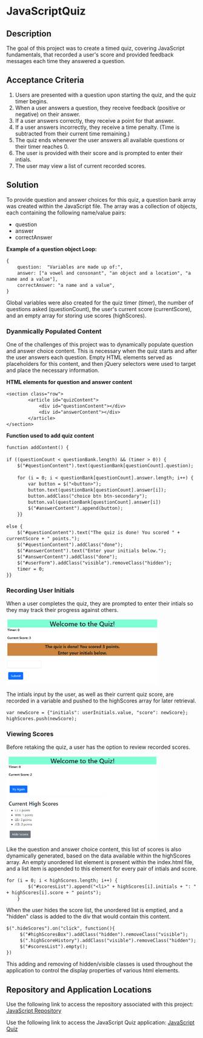 # JavaScriptQuiz
## Description
The goal of this project was to create a timed quiz, covering JavaScript fundamentals, that recorded a user's score and provided feedback messages each time they answered a question.

## Acceptance Criteria
1. Users are presented with a question upon starting the quiz, and the quiz timer begins.
2. When a user answers a question, they receive feedback (positive or negative) on their answer.
3. If a user answers correctly, they receive a point for that answer. 
4. If a user answers incorrectly, they receive a time penalty. (Time is subtracted from their current time remaining.)
5. The quiz ends whenever the user answers all available questions or their timer reaches 0.
6. The user is provided with their score and is prompted to enter their intials.
7. The user may view a list of current recorded scores.  

## Solution
To provide question and answer choices for this quiz, a question bank array was created within the JavaScript file. The array was a collection of objects, each containing the following name/value pairs:

* question
* answer
* correctAnswer

**Example of a question object Loop:** 

    {
        question:  "Variables are made up of:",
        answer: ["a vowel and consonant", "an object and a location", "a name and a value"],
        correctAnswer: "a name and a value",
    }

Global variables were also created for the quiz timer (timer), the number of questions asked (questionCount), the user's current score (currentScore), and an empty array for storing use scores (highScores). 

### Dyanmically Populated Content
One of the challenges of this project was to dynamically populate question and answer choice content. This is necessary when the quiz starts and after the user answers each question. Empty HTML elements served as placeholders for this content, and then jQuery selectors were used to target and place the necessary information.

**HTML elements for question and answer content**

    <section class="row">
            <article id="quizContent">
                <div id="questionContent"></div>
                <div id="answerContent"></div>
            </article>
    </section>

**Function used to add quiz content**

    function addContent() {
   
    if ((questionCount < questionBank.length) && (timer > 0)) {
        $("#questionContent").text(questionBank[questionCount].question);

        for (i = 0; i < questionBank[questionCount].answer.length; i++) {
            var button = $("<button>");
            button.text(questionBank[questionCount].answer[i]);
            button.addClass("choice btn btn-secondary");
            button.val(questionBank[questionCount].answer[i])
            $("#answerContent").append(button);
        }}

    else {
        $("#questionContent").text("The quiz is done! You scored " + currentScore + " points.");
        $("#questionContent").addClass("done");
        $("#answerContent").text("Enter your initials below.");
        $("#answerContent").addClass("done");
        $("#userForm").addClass("visible").removeClass("hidden");
        timer = 0;
    }}

### Recording User Initials
When a user completes the quiz, they are prompted to enter their intials so they may track their progress against others. 

<img src="./assets/images/quizDoneState.PNG" alt="end quiz prompt" style="width:400px;"/>

The intials input by the user, as well as their current quiz score, are recorded in a variable and pushed to the highScores array for later retrieval. 

    var newScore = {"initials": userInitials.value, "score": newScore};
    highScores.push(newScore);

### Viewing Scores
Before retaking the quiz, a user has the option to review recorded scores.

<img src="./assets/images/quizViewScores.PNG" alt="quiz high scores" style="width:400px;"/>

Like the question and answer choice content, this list of scores is also dynamically generated, based on the data available within the highScores array. An empty unordered list element is present within the index.html file, and a list item is appended to this element for every pair of intials and score. 

    for (i = 0; i < highScores.length; i++) {
            $("#scoresList").append("<li>" + highScores[i].initials + ": " + highScores[i].score + " points");
        }

When the user hides the score list, the unordered list is emptied, and a "hidden" class is added to the div that would contain this content. 

    $(".hideScores").on("click", function(){
         $("#highScoresBox").addClass("hidden").removeClass("visible");
         $(".highScoreHistory").addClass("visible").removeClass("hidden");
         $("#scoresList").empty();
    })

This adding and removing of hidden/visible classes is used throughout the application to control the display properties of various html elements. 

## Repository and Application Locations
Use the following link to access the repository associated with this project: [JavaScript Repository](https://github.com/larrygjenkins/JavaScriptQuiz.git)

Use the following link to access the JavaScript Quiz application: [JavaScript Quiz](https://larrygjenkins.github.io/JavaScriptQuiz/)